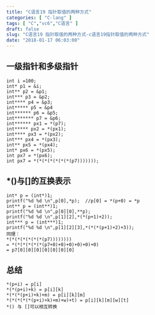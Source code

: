 ```yaml
---
title: "C语言19 指针取值的两种方式"
categories: [ "C-lang" ]
tags: [ "C","vc6","C语言" ]
draft: false
slug: "C语言19 指针取值的两种方式-c语言19指针取值的两种方式"
date: "2018-01-17 06:03:00"
---
```




## 一级指针和多级指针

    int i =100;
    int* p1 = &i; 
    int** p2 = &p1; 
    int*** p3 = &p2; 
    int**** p4 = &p3; 
    int***** p5 = &p4 
    int****** p6 = &p5; 
    int******* p7 = &p6;
    int****** px1 = *(p7);
    int***** px2 = *(px1);
    int**** px3 = *(px2);
    int*** px4 = *(px3);
    int** px5 = *(px4);
    int* px6 = *(px5);
    int px7 = *(px6);
    int px7 = *(*(*(*(*(*(*(p7))))))); 

## *()与[]的互换表示

    int* p = (int*)1;
    printf("%d %d \n",p[0],*p);  //p[0] = *(p+0) = *p 
    int** p = (int**)1;
    printf("%d %d \n",p[0][0],**p); 
    printf("%d %d \n",p[1][2],*(*(p+1)+2));
    int*** p = (int***)1;
    printf("%d %d \n",p[1][2][3],*(*(*(p+1)+2)+3)); 
    同理：
    *(*(*(*(*(*(*(p7)))))))) 
    = *(*(*(*(*(*(p7+0)+0)+0)+0)+0)+0)
    = p7[0][0][0][0][0][0][0] 

## 总结

    *(p+i) = p[i] 
    *(*(p+i)+k) = p[i][k] 
    *(*(*(p+i)+k)+m) = p[i][k][m] 
    *(*(*(*(*(p+i)+k)+m)+w)+t) = p[i][k][m][w][t] 
    *() 与 []可以相互转换 